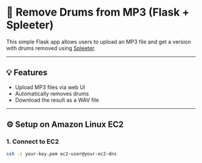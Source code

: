 # 🎵 Remove Drums from MP3 (Flask + Spleeter)

This simple Flask app allows users to upload an MP3 file and get a version with drums removed using [Spleeter](https://github.com/deezer/spleeter).

---

## 💡 Features

- Upload MP3 files via web UI
- Automatically removes drums
- Download the result as a WAV file

---

## ⚙️ Setup on Amazon Linux EC2

### 1. Connect to EC2

```bash
ssh -i your-key.pem ec2-user@your-ec2-dns
